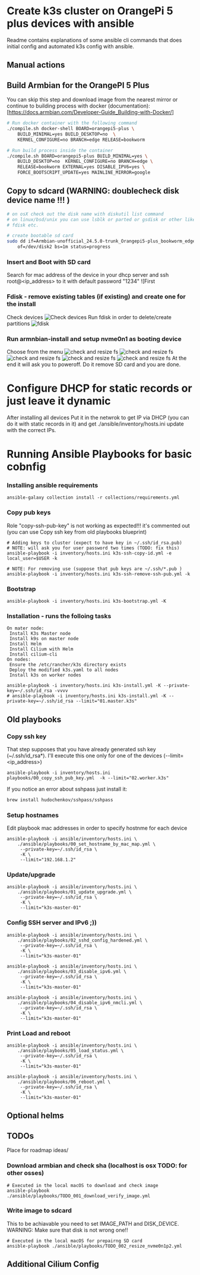 # **Create k3s cluster on OrangePi 5 plus devices with ansible** 

Readme contains explanations of some ansible cli commands that does initial
config and automated k3s config with ansible. 

## Manual actions

## Build Armbian for the OrangePI 5 Plus
You can skip this step and download image from the nearest mirror or continue
to building process with docker
(documentation):[https://docs.armbian.com/Developer-Guide_Building-with-Docker/]
```bash 
# Run docker container with the following command
./compile.sh docker-shell BOARD=orangepi5-plus \
    BUILD_MINIMAL=yes BUILD_DESKTOP=no  \
    KERNEL_CONFIGURE=no BRANCH=edge RELEASE=bookworm

# Run build process inside the container
./compile.sh BOARD=orangepi5-plus BUILD_MINIMAL=yes \
    BUILD_DESKTOP=no  KERNEL_CONFIGURE=no BRANCH=edge \
    RELEASE=bookworm EXTERNAL=yes DISABLE_IPV6=yes \
    FORCE_BOOTSCRIPT_UPDATE=yes MAINLINE_MIRROR=google
```

## Copy to sdcard (WARNING: doublecheck disk device name !!! )

```bash
# on osX check out the disk name with diskutil list command 
# on linux/bsd/unix you can use lsblk or parted or gsdisk or other like cdisk
# fdisk etc.

# create bootable sd card
sudo dd if=Armbian-unofficial_24.5.0-trunk_Orangepi5-plus_bookworm_edge_6.8.0-rc1_minimal.img \
    of=/dev/disk2 bs=1m status=progress
```

### Insert and Boot with SD card
Search for mac address of the device in your dhcp server and ssh
root@<ip_address> to it with default password "1234" ![First

### Fdisk - remove existing tables (if existing) and create one for the install
Check devices
![Check devices ](./images/02_check_devices.png)
Run fdisk in order to delete/create partitions
![fdisk](./images/01_fdisk.png)
### Run armnbian-install and setup nvme0n1 as booting device
Choose from the menu
![check and resize fs](./images/02_armbian_install.png)
![check and resize fs](./images/03_armbian_install.png)
![check and resize fs](./images/04_armbian_install.png)
![check and resize fs](./images/05_armbian_install.png)
![check and resize fs](./images/06_armbian_install.png)
At the end it will ask you to poweroff. Do it remove SD card and you are done.

# Configure DHCP for static records or just leave it dynamic
After installing all devices Put it in the netwrok to get IP via DHCP (you can
do it with static records in it) and get ./ansible/inventory/hosts.ini update
with the correct IPs.   

# Running Ansible Playbooks for basic cobnfig
### Installing ansible requirements
```ansible
ansible-galaxy collection install -r collections/requirements.yml
```
### Copy pub keys
Role "copy-ssh-pub-key" is not working as expected!!! it's commented out (you
can use Copy ssh key from old playbooks blueprint)

```ansible
# Adding keys to cluster (expect to have key in ~/.ssh/id_rsa.pub)
# NOTE: will ask you for user password two times (TODO: fix this)
ansible-playbook -i inventory/hosts.ini k3s-ssh-copy-id.yml -e local_user=$USER -k

# NOTE: For removing use (suppose that pub keys are ~/.ssh/*.pub )
ansible-playbook -i inventory/hosts.ini k3s-ssh-remove-ssh-pub.yml -k
```
### Bootstrap
```ansible
ansible-playbook -i inventory/hosts.ini k3s-bootstrap.yml -K
```
### Installation - runs the folloing tasks
```text
On mater node: 
 Install K3s Master node
 Install k9s on master node
 Install Helm 
 Install Cilium with Helm
 Install cilium-cli
On nodes:
 Ensure the /etc/rancher/k3s directory exists
 Deploy the modified k3s.yaml to all nodes
 Install k3s on worker nodes
```
```ansible
ansible-playbook -i inventory/hosts.ini k3s-install.yml -K --private-key=~/.ssh/id_rsa -vvvv
# ansible-playbook -i inventory/hosts.ini k3s-install.yml -K --private-key=~/.ssh/id_rsa --limit="01.master.k3s"
```

## Old playbooks
### Copy ssh key 
That step supposes that you have already generated ssh key (~/.ssh/id_rsa*). I'll execute this one only for one of the devices (--limit=<ip_address>)
```ansible
ansible-playbook -i inventory/hosts.ini playbooks/00_copy_ssh_pub_key.yml  -k --limit="02.worker.k3s"
```

If you notice an error about sshpass just install it:
```bash
brew install hudochenkov/sshpass/sshpass
```
### Setup hostnames
Edit playbook mac addresses in order to specify hostnme for each device

```ansible
ansible-playbook -i ansible/inventory/hosts.ini \
    ./ansible/playbooks/00_set_hostname_by_mac_map.yml \
     --private-key=~/.ssh/id_rsa \
     -K \
     --limit="192.168.1.2"
```
### Update/upgrade
```ansible
ansible-playbook -i ansible/inventory/hosts.ini \
    ./ansible/playbooks/01_update_upgrade.yml \
     --private-key=~/.ssh/id_rsa \
     -K \
     --limit="k3s-master-01"
```

### Config SSH server and IPv6 ;))
```ansible
ansible-playbook -i ansible/inventory/hosts.ini \
    ./ansible/playbooks/02_sshd_config_hardened.yml \
     --private-key=~/.ssh/id_rsa \
     -K \
     --limit="k3s-master-01"
```
```ansible
ansible-playbook -i ansible/inventory/hosts.ini \
    ./ansible/playbooks/03_disable_ipv6.yml \
     --private-key=~/.ssh/id_rsa \
     -K \
     --limit="k3s-master-01"
```
```ansible
ansible-playbook -i ansible/inventory/hosts.ini \
    ./ansible/playbooks/04_disable_ipv6_nmcli.yml \
     --private-key=~/.ssh/id_rsa \
     -K \
     --limit="k3s-master-01"
```
### Print Load and reboot
```ansible
ansible-playbook -i ansible/inventory/hosts.ini \
    ./ansible/playbooks/05_load_status.yml \
     --private-key=~/.ssh/id_rsa \
     -K \
     --limit="k3s-master-01"
```
```ansible
ansible-playbook -i ansible/inventory/hosts.ini \
    ./ansible/playbooks/06_reboot.yml \
     --private-key=~/.ssh/id_rsa \
     -K \
     --limit="k3s-master-01"
```

## Optional helms

## TODOs
Place for roadmap ideas/

### Download armbian and check sha (localhost is osx TODO: for other osses) 
```ansible
# Executed in the local macOS to download and check image
ansible-playbook ./ansible/playbooks/TODO_001_download_verify_image.yml
```

### Write image to sdcard
This to be achiavable you need to set IMAGE_PATH and DISK_DEVICE.
WARNING: Make sure that disk is not wrong one!!
```ansible
# Executed in the local macOS for prepairng SD card 
ansible-playbook ./ansible/playbooks/TODO_002_resize_nvme0n1p2.yml
```


## Additional Cilium Config


